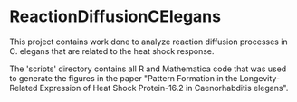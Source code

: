 # ReactionDiffusionCElegans

This project contains work done to analyze reaction diffusion processes in C. elegans that are related to the heat shock response.

The 'scripts' directory contains all R and Mathematica code that was used to generate the figures in the paper "Pattern Formation in the Longevity-Related Expression of Heat Shock Protein-16.2 in Caenorhabditis elegans".
